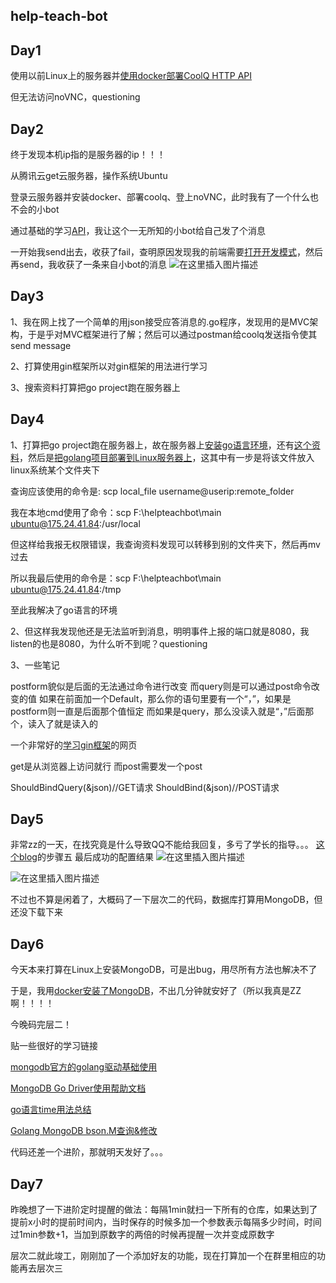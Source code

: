 ## help-teach-bot

## Day1
使用以前Linux上的服务器并[使用docker部署CoolQ HTTP API](https://cqhttp.cc/docs/4.10/#/)

但无法访问noVNC，questioning

## Day2
终于发现本机ip指的是服务器的ip！！！

从腾讯云get云服务器，操作系统Ubuntu

登录云服务器并安装docker、部署coolq、登上noVNC，此时我有了一个什么也不会的小bot

通过基础的学习[API](https://cqhttp.cc/docs/4.14/#/API?id=%E5%93%8D%E5%BA%94%E8%AF%B4%E6%98%8E)，我让这个一无所知的小bot给自己发了个消息

一开始我send出去，收获了fail，查明原因发现我的前端需要[打开开发模式](https://docs.cqp.im/dev/v9/devmode/)，然后再send，我收获了一条来自小bot的消息
![在这里插入图片描述](https://img-blog.csdnimg.cn/20200303234415798.png?x-oss-process=image/watermark,type_ZmFuZ3poZW5naGVpdGk,shadow_10,text_aHR0cHM6Ly9ibG9nLmNzZG4ubmV0L0JsdWVfQ3VTTzQ=,size_16,color_FFFFFF,t_70)

## Day3
1、我在网上找了一个简单的用json接受应答消息的.go程序，发现用的是MVC架构，于是乎对MVC框架进行了解；然后可以通过postman给coolq发送指令使其send message

2、打算使用gin框架所以对gin框架的用法进行学习

3、搜索资料打算把go project跑在服务器上

## Day4
1、打算把go project跑在服务器上，故在服务器上[安装go语言环境](https://www.runoob.com/go/go-environment.html)，还有[这个资料](https://golang.google.cn/doc/install?download=go1.14.linux-amd64.tar.gz)，然后是[把golang项目部署到Linux服务器上](https://blog.csdn.net/qq_33230584/article/details/81536572)，这其中有一步是将该文件放入linux系统某个文件夹下

查询应该使用的命令是: scp local_file username@userip:remote_folder

我在本地cmd使用了命令：scp F:\helpteachbot\main ubuntu@175.24.41.84:/usr/local

但这样给我报无权限错误，我查询资料发现可以转移到别的文件夹下，然后再mv过去

所以我最后使用的命令是：scp F:\helpteachbot\main ubuntu@175.24.41.84:/tmp

至此我解决了go语言的环境

2、但这样我发现他还是无法监听到消息，明明事件上报的端口就是8080，我listen的也是8080，为什么听不到呢？questioning

3、一些笔记

postform貌似是后面的无法通过命令进行改变
而query则是可以通过post命令改变的值
如果在前面加一个Default，那么你的语句里要有一个“，”，如果是postform则一直是后面那个值恒定
而如果是query，那么没读入就是“，”后面那个，读入了就是读入的

一个非常好的[学习gin框架](https://www.cnblogs.com/-beyond/p/9391892.html)的网页

get是从浏览器上访问就行
而post需要发一个post

ShouldBindQuery(&json)//GET请求
ShouldBind(&json)//POST请求

## Day5
非常zz的一天，在找究竟是什么导致QQ不能给我回复，多亏了学长的指导。。。
[这个blog](https://blog.csdn.net/weixin_33889665/article/details/93166512)的步骤五
最后成功的配置结果
![在这里插入图片描述](https://img-blog.csdnimg.cn/20200307104733493.png)

![在这里插入图片描述](https://img-blog.csdnimg.cn/20200307104845648.png?x-oss-process=image/watermark,type_ZmFuZ3poZW5naGVpdGk,shadow_10,text_aHR0cHM6Ly9ibG9nLmNzZG4ubmV0L0JsdWVfQ3VTTzQ=,size_16,color_FFFFFF,t_70)

不过也不算是闲着了，大概码了一下层次二的代码，数据库打算用MongoDB，但还没下载下来

## Day6
今天本来打算在Linux上安装MongoDB，可是出bug，用尽所有方法也解决不了

于是，我用[docker安装了MongoDB](https://www.runoob.com/docker/docker-install-mongodb.html)，不出几分钟就安好了（所以我真是ZZ啊！！！！

今晚码完层二！

贴一些很好的学习链接

[mongodb官方的golang驱动基础使用](https://www.jianshu.com/p/0344a21e8040)

[MongoDB Go Driver使用帮助文档](http://www.mongoing.com/archives/27257)

[go语言time用法总结](https://blog.csdn.net/yzf279533105/article/details/92797674?depth_1-utm_source=distribute.pc_relevant.none-task&utm_source=distribute.pc_relevant.none-task)

[Golang MongoDB bson.M查询&修改](https://blog.csdn.net/LightUpHeaven/article/details/82663146)

代码还差一个进阶，那就明天发好了。。。

## Day7
昨晚想了一下进阶定时提醒的做法：每隔1min就扫一下所有的仓库，如果达到了提前x小时的提前时间内，当时保存的时候多加一个参数表示每隔多少时间，时间过1min参数+1，当加到原数字的两倍的时候再提醒一次并变成原数字

层次二就此竣工，刚刚加了一个添加好友的功能，现在打算加一个在群里相应的功能再去层次三

